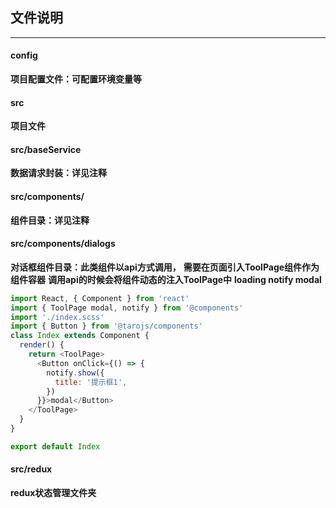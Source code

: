 ## 文件说明
___

#### config
**项目配置文件：可配置环境变量等**

#### src
**项目文件**

#### src/baseService
**数据请求封装：详见注释**

#### src/components/
**组件目录：详见注释**

#### src/components/dialogs
**对话框组件目录：此类组件以api方式调用，**
**需要在页面引入ToolPage组件作为组件容器**
**调用api的时候会将组件动态的注入ToolPage中**
**loading   notify   modal**
``` js
import React, { Component } from 'react'
import { ToolPage modal, notify } from '@components'
import './index.scss'
import { Button } from '@tarojs/components'
class Index extends Component {
  render() {
    return <ToolPage>
      <Button onClick={() => {
        notify.show({
          title: '提示框1',
        })
      }}>modal</Button>
    </ToolPage>
  }
}

export default Index


```


#### src/redux
**redux状态管理文件夹**